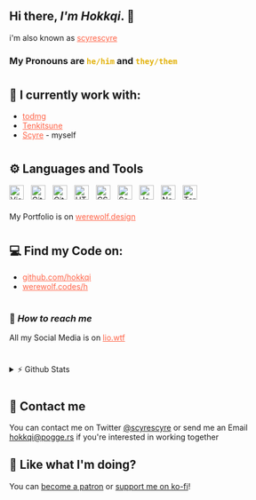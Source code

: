 ## Hi there, _I'm Hokkqi_. 👋

i'm also known as <a style="color:tomato;" href="https://twitter.com/scyrescyre">scyrescyre</a>

### My Pronouns are <code  style="color:#E2B007;">he/him</code> and <code style="color:#E2B007;">they/them</code>

#

## 💼 I currently work with:

- <a style="color:tomato;" href="https://github.com/todmg">todmg</a>
- <a style="color:tomato;" href="https://tenkitsune.com">Tenkitsune</a>
- <a style="color:tomato;" href="https://scy.re">Scyre</a> - myself

#

## ⚙ Languages and Tools

<!-- These image URLs are for Private Use, if too many people use them, Github might get Ratelimited -->
<img style="padding-right:10px;" width="26px" align="left" alt="Visual Studio Code" src="https://pogge.rs/i/vvj.png" />
<img style="padding-right:10px;" width="26px" align="left" alt="GitHub" src="https://pogge.rs/i/60g.png" />
<img style="padding-right:10px;" width="26px" align="left" alt="Git" src="https://pogge.rs/i/735.png" />
<img style="padding-right:10px;" width="26px" align="left" alt="HTML5" src="https://pogge.rs/i/1bi.png" />
<img style="padding-right:10px;" width="26px" align="left" alt="CSS3" src="https://pogge.rs/i/6kj.png" />
<img style="padding-right:10px;" width="26px" align="left" alt="Sass" src="https://pogge.rs/i/nab.png" />
<img style="padding-right:10px;" width="26px" align="left" alt="JavaScript" src="https://pogge.rs/i/idc.png" />
<img style="padding-right:10px;" width="26px" align="left" alt="Node.js" src="https://pogge.rs/i/f70.png" />
<img style="padding-right:10px;" width="26px" align="left" alt="Terminal" src="https://pogge.rs/i/aqq.png" />
<br>
<br>

My Portfolio is on <a style="color:tomato;" href="https://werewolf.design">werewolf.design</a>

#

## 💻 Find my Code on:

- <a style="color:tomato;" href="https://github.com/hokkqi">github.com/hokkqi</a>
- <a style="color:tomato;" href="https://werewolf.codes">werewolf.codes/h</a>

#

### 🔗 _How to reach me_

All my Social Media is on <a style="color:tomato;" href="https://lio.wtf">lio.wtf</a>

#

<details>

<summary>⚡ Github Stats</summary>

[![Top Langs](https://github-readme-stats.hokkqido.vercel.app/api/top-langs/?username=hokkqi&layout=compact)]()
[![Stats](https://github-readme-stats.hokkqido.vercel.app/api?username=hokkqi&show_icons=true)]()

</details>

#

## 📩 Contact me

You can contact me on Twitter [@scyrescyre] or send me an Email hokkqi@pogge.rs if you're interested in working together

## 💸 Like what I'm doing?

You can [become a patron] or [support me on ko-fi]!

<!-- You can also become a Github Sponsor! -->

[become a patron]: https://patreon.com/hokkqi
[support me on ko-fi]: https://ko-fi.com/hokkqi
[@scyrescyre]: https://twitter.com/scyrescyre
[werewolf.design]: https://werewolf.design
